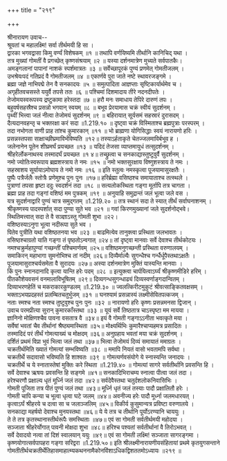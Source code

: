 +++
title = "२१९"

+++
    
श्रीनारायण उवाच--  
श्रूयतां च महालक्ष्मि! सर्वा तीर्थमयी हि सा ।  
द्वारका भगवद्वासा किमु वर्ण्यं विशेषकम् ॥१ ॥
तथापि वर्णयिष्यमि तीर्थानि कानिचिद् यथा ।  
तत्र मुख्यां गोमतीं वै प्रगच्छेत् कृष्णसंश्रयाम् ॥२ ॥
यस्या दर्शनमात्रेण मुच्यते सर्वपातकैः।  
अमङ्गलानां पापानां नाशकं स्पर्शमात्रतः ॥३ ॥
सर्वेच्छापूरकं पुण्यं प्रणमेत् गोमतीजलम् ।  
उभश्रेयःपदं गतिप्रदं वै गोमतीजलम् ॥४ ॥
एकार्णवे पुरा जाते नष्टे स्थावरजङ्गमे ।  
ब्रह्मा जज्ञे नाभिपद्मे तेन वै सनकादयः ॥५ ॥
समुत्पादिता आज्ञप्ताः सृष्टिकार्यार्थमेव च ।  
अगृहीतवचसस्ते ययुर्वै तपसे ततः ॥६ ॥
पश्चिमां दिशमादाय तीरे नदनदीपतेः ।  
तेजोमयस्वरूपस्य द्रष्टुकामा हरेस्तदा ॥७ ॥
हरौ मनः समाधाय तेपिरे दारुणं तपः ।  
बहुवर्षसहस्रैश्च प्रसन्नो भगवान् स्वयम् ॥८ ॥
बभूव प्रेरयामास चक्रं स्वीयं सुदर्शनम् ।  
पृथ्वीं भित्त्वा जलं नीत्वा तेजोमयं सुदर्शनम् ॥९ ॥
बहिरायात् सूर्यसमं सहस्रारं दुरासदम् ।  
दैत्यदानवहन्तृ च भक्तरक्षा करं सदा ॥1.219.१० ॥
दृष्ट्वा चक्रं विस्मिताश्च ब्रह्मपुत्राः परस्परम् ।  
तदा नभोगता वाणी प्राह तांश्च कुमारकान् ॥११ ॥
भो ब्राह्मणा योगिसिद्धाः स्वयं नारायणो हरिः ।  
प्रसन्नस्तपसा साक्षाच्छीघ्रमाविर्भविष्यति ॥१२॥
तस्याऽर्हताकृते चेतज्जलमाविर्बभूव ह ।  
जलेनानेन पूतेन शीघ्रमर्घं प्रयच्छत ॥१३ ॥
यदिदं तेजसा व्याप्तमायुधं तत्सुदर्शनम् ।  
श्रीहरेर्लोकनाथस्य तस्मादर्घं प्रयच्छत ॥१ ४॥
तच्छ्रुत्वा च सनकाद्यास्तुष्टुवुर्वै सुदर्शनम् ।  
नमो ज्योतिःस्वरूपाय ब्रह्मशस्त्राय ते नमः ॥१५ ॥
नमो भक्तसुरक्षाय विष्णुशस्त्राय ते नमः ।  
सहस्राशय सूर्यायाऽमोघाय ते नमो नमः ॥१६ ॥
इति स्तुत्वः नमस्कृत्वा पूजयामासुरक्षतैः ।  
पुष्पैः पत्रैर्जलैः स्तोत्रैः प्रणेमुश्च पुनः पुनः ॥१७॥
हरिर्ब्रह्मा वसिष्ठश्च समायाताश्च तत्स्थले ।  
पुत्राणां तपसा हृष्टा ददुः स्वदर्शनं तदा ॥१८ ॥
सत्यलोकस्थिता गङ्गा मूर्तापि तत्र चागता ।  
ब्रह्मा प्राह तदा गङ्गां वशिष्ठं मम पुत्रकम् ॥१९ ॥
अनुयाहि समुद्रान्तं जलं भूत्वा जले वस ।  
यत्र सुदर्शनाद्वारि पुण्यं चात्र समुद्गतम् ॥1.219.२० ॥
तत्र स्थानं सदा ते स्यात् तीर्थं सर्वाघनाशनम् ।  
श्रीकृष्णस्य पादस्पर्शात् सदा पुण्या सुते भव ॥२१ ॥
गवां किरणमुख्यानां जले सुदर्शनोद्भवे।  
स्थितिमत्त्वात् सदा ते वै सञ्ज्ञाऽस्तु गोमती शुभा ॥२२।  
वशिष्ठस्याऽनुगा भूत्वा नदीरूपा सुते भव ।  
पितेव पुत्रीति यथा वशिष्ठतनया भव ॥२३ ॥
बाढमित्येव तानुक्त्वा प्रस्थिता जलभावतः ।  
वसिष्ठश्चाग्रतो याति गङ्गा तं पृष्ठतोऽन्वगात् ॥२४॥
तां दृष्ट्वा मानवाः सर्वे देवाश्च तीर्थकोटयः ।  
नमश्चक्रुर्महापुण्यां गच्छन्तीं पश्चिमार्णवम् ॥२५॥
वशिष्ठमनुगच्छन्ती प्रस्थिता वरुणालयम् ।  
समाकिरन् महाभागा सुमनोभिश्च तां नदीम् ॥२६॥
दिव्यैर्माल्यैः सुगन्धैश्च गर्न्धैर्धूपैस्तथाऽक्षतैः ।  
पूजयामासुराश्चर्यसमेता वै सुरादयः ॥२७॥
अस्या दर्शनमात्रेण मुक्तिं यास्यन्ति मानवाः ।  
किं पुनः स्नानदानादि कृत्वा यान्ति हरेः पदम् ॥२८ ॥
इत्युक्त्वा चार्पयित्वाऽर्घ्यं श्रीकृष्णमीडिरे हरिम् ।  
पीतकौशेयवसनं वनमालाविभूषितम् ॥२९॥
दिव्यगन्धसुगन्धाढ्यं दिव्यस्वर्णाङ्गदान्वितम् ।  
दिव्याभरणहेतिं च मकराकारकुण्डलम् ॥1.219.३० ॥
ज्वलत्किरीटमुकुटं श्रीवत्साङ्कितवक्षसम् ।  
भक्ताऽभयप्रदहस्तं प्रलम्बितचतुर्भुजम् ॥३१ ॥
घनश्यामं प्रसन्नास्यं लक्ष्मीसेवितपत्कजम् ।  
नताः स्मश्च नता स्मश्च तुष्टुवुश्च पुनः पुनः ॥३२ ॥
नारायणो हरिः कृष्णः प्रसन्नमनसा द्विजान् ।  
उवाच परमप्रीत्या सुरान् कुमारकाँस्तथा ॥३३ ॥
यूयं सर्वे तिष्ठतात्र चाऽस्पृष्टा मम मायया ।  
ज्ञानिनो मोक्षिणश्चैव पावना वसतात्र वै ॥३४॥
इयं वै गोमती गङ्गाऽऽनीता भवत्कृते मया ।  
सर्वेषां भवतां चैव तीर्थानां श्रैष्ठ्यमास्थिता ॥३५॥
मोक्ष्यर्थिभिः कुमारैश्चाप्यहमत्र प्रसादितः ।  
तस्मादिदं परं तीर्थं गोमत्याख्यं च मोक्षदम् ॥३६॥
अनुग्रहाय भवतां मया चक्रं सुदर्शनम् ।  
दर्शितं प्रथमं विप्रा भुवं भित्वा जलं तथा ॥३७॥
भित्वा तेजोमयं दिव्यं समायातं ममाग्रतः ।  
चक्रतीर्थमिति ख्यातं गोमत्यां सम्भविष्यति ॥३८ ॥
ममापि नियतं वासो भवतामपि सर्वथा ।  
चक्रतीर्थे सदावासो भविष्यति हि शाश्वतः ॥३९ ॥
गोमत्यर्णवसंयोगे ये स्नास्यन्ति जनादयः ।  
चक्रतीर्थे च ये स्नातास्तेषां मुक्तिः करे स्थिता ॥1.219.४० ॥
गोमत्यां सागरे सर्वतीर्थानि प्रवसन्ति हि ।  
सर्वे देवाश्च ऋषयः प्रवसन्ति हि सङ्गमे ॥४१॥
सनकादिभिराचम्य स्नात्वा पीत्वा जलं तदा ।  
हरेश्चरणौ प्रक्षाल्य धृतं मूर्ध्नि जलं तदा ॥४२॥
सर्वदेवैस्तथा चतुर्दशलोकनिवासिभिः ।  
गोमती पूजिता तत्र पीतं पुण्यं जलं तथा ॥४३॥
मूर्ध्नि धृतं जलं तस्याः पादौ प्रक्षालितौ हरेः ।  
गोमती चापि कन्या च भूत्वा धृत्वा घटे जलम् ॥४४॥
अवनीज्य हरेः पादौ मूर्ध्ना जलमधारयत् ।  
कृत्वाऽर्घं श्रीहरये च दत्वा सा च जलाञ्जलिम् ॥४५॥
विकीर्य कुसुमान्यत्र प्रविष्टा वरुणालये ।  
सनकाद्या महर्षयो देवाश्च मुनयस्तथा ॥४६॥
ये ये तत्र च तीर्थानि पूर्योऽरण्यानि चाययुः ।  
ते ते तत्र कृतस्थानास्तीर्थरूपैः समस्थिताः ॥४७॥
एवं सा गोमती सर्वतीर्थमयी महोदया ।  
सञ्जाता श्रीहरेर्योगात् पावनी मोक्षदा शुभा ॥४८॥
हरिश्च पश्यतां सर्वतीर्थानां वै तिरोऽभवत् ।  
सर्वे देवादयो नत्वा तां दिशं स्वालयान् ययुः ॥४९॥
एवं सा गोमती लक्ष्मि! सञ्जाता सागरङ्गमा ।  
कृष्णयोगात्सर्वपापहरा गङ्गा सरिद्वरा ॥1.219.५०॥
इति श्रीलक्ष्मीनारायणीयसंहितायां प्रथमे कृतयुगसन्ताने गोमतीतीर्थचक्रतीर्थेतिहासमाहात्म्यकथननामैकोनविंशाऽधिकद्विशततमोऽध्यायः ॥२१९ ॥
    
